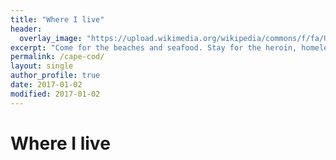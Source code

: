 ```yaml
---
title: "Where I live"
header:
  overlay_image: "https://upload.wikimedia.org/wikipedia/commons/f/fa/USA_Cape_Cod_4_MA.jpg"
excerpt: "Come for the beaches and seafood. Stay for the heroin, homelessness and crippling despair."  
permalink: /cape-cod/
layout: single
author_profile: true
date: 2017-01-02
modified: 2017-01-02
---
```


# Where I live

